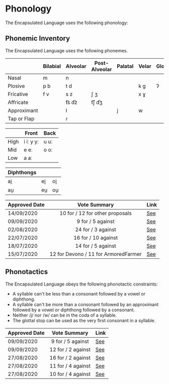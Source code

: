 # Phonology

The Encapsulated Language uses the following phonology:

## Phonemic Inventory

The Encapsulated Language uses the following phonemes.

|             | Bilabial | Alveolar | Post-Alveolar | Palatal | Velar | Glottal |
| ----------- | -------- | -------- | ------------- | ------- | ----- | ------- |
| Nasal       | m        | n        |               |         |       |         |
| Plosive     | p b      | t d      |               |         | k g   | ʔ       |
| Fricative   | f v      | s z      | ʃ ʒ           |         | x ɣ   |         |
| Affricate   |          | t͡s d͡z    | t͡ʃ d͡ʒ         |         |       |         |
| Approximant |          | l        |               | j       | w     |         |
| Tap or Flap |          | ɾ        |               |         |       |         |

|      | Front     | Back |
| ---- | --------- | ---- |
| High | i iː y yː | u uː |
| Mid  | e eː      | o oː |
| Low  | a aː      |      |

| Diphthongs |     |     |
| ---------- | --- | --- |
| ai̯         | ei̯  | oi̯  |
| au̯         | eu̯  | ou̯  |

| Approved Date |             Vote Summary             | Link                                                                                                                                                                      |
| ------------- | :----------------------------------: | ------------------------------------------------------------------------------------------------------------------------------------------------------------------------- |
| 14/09/2020    |          10 for / 12 for other proposals          | [See](https://www.reddit.com/r/EncapsulatedLanguage/comments/ir5vzj/official_proposal_vote_to_replace_the_vowel_value/)                                                             |
| 09/09/2020    |          9 for / 5 against          | [See](https://www.reddit.com/r/EncapsulatedLanguage/comments/io4zoz/official_proposal_vote_to_modify_the_phonotactics/)                                                             |
| 02/08/2020    |          24 for / 3 against          | [See](https://www.reddit.com/r/EncapsulatedLanguage/comments/i12ryt/official_proposal_vote_to_officialize_a/)                                                             |
| 22/07/2020    |         16 for / 10 against          | [See](https://www.reddit.com/r/EncapsulatedLanguage/comments/huihs2/official_proposal_vote_to_replace_the_trilled_r/?utm_source=share&utm_medium=ios_app&utm_name=iossmf) |
| 18/07/2020    |          14 for / 5 against          | [See](https://www.reddit.com/r/EncapsulatedLanguage/comments/hs66eh/official_proposal_vote_to_slightly_modify_the/)                                                       |
| 15/07/2020    | 12 for Devono / 11 for ArmoredFarmer | [See](https://www.reddit.com/r/EncapsulatedLanguage/comments/hqbnuh/official_phonology_proposal_final_round_of_voting/)                                                   |

## Phonotactics

The Encapsulated Language obeys the following phonotactic constraints:

- A syllable can't be less than a consonant followed by a vowel or diphthong.
- A syllable can't be more than a consonant followed by an approximant followed by a vowel or diphthong followed by a consonant.
- Neither /j/ nor /w/ can be in the coda of a syllable.
- The glottal stop can be used as the very first consonant in a syllable.

| Approved Date |    Vote Summary    | Link                                                                                                                    |
| ------------- | :----------------: | ----------------------------------------------------------------------------------------------------------------------- |
| 09/09/2020    | 9 for / 5 against | [See](https://www.reddit.com/r/EncapsulatedLanguage/comments/io4zoz/official_proposal_vote_to_modify_the_phonotactics/)    |
| 09/09/2020    | 12 for / 2 against | [See](https://www.reddit.com/r/EncapsulatedLanguage/comments/io4yox/official_proposal_vote_to_modify_the_phonotactics/)    |
| 27/08/2020    | 16 for / 2 against | [See](https://www.reddit.com/r/EncapsulatedLanguage/comments/igb9g2/official_proposal_vote_to_officialize_a/)    |
| 27/08/2020    | 11 for / 4 against | [See](https://www.reddit.com/r/EncapsulatedLanguage/comments/igb6jh/official_proposal_vote_to_officialize_a/)    |
| 27/08/2020    | 10 for / 4 against | [See](https://www.reddit.com/r/EncapsulatedLanguage/comments/igb81f/official_proposal_vote_to_officialize_a/)    |
